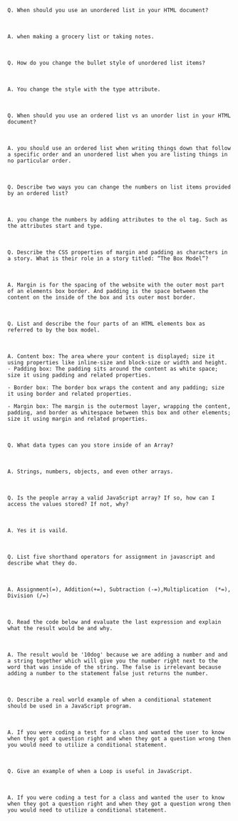 
    Q. When should you use an unordered list in your HTML document?

&nbsp;

    A. when making a grocery list or taking notes. 

&nbsp;

    Q. How do you change the bullet style of unordered list items?

&nbsp;

    A. You change the style with the type attribute.

&nbsp;

    Q. When should you use an ordered list vs an unorder list in your HTML document?

&nbsp;

    A. you should use an ordered list when writing things down that follow a specific order and an unordered list when you are listing things in no particular order.

&nbsp;

    Q. Describe two ways you can change the numbers on list items provided by an ordered list?

&nbsp;

    A. you change the numbers by adding attributes to the ol tag. Such as the attributes start and type.

&nbsp;

    Q. Describe the CSS properties of margin and padding as characters in a story. What is their role in a story titled: “The Box Model”?

&nbsp;

    A. Margin is for the spacing of the website with the outer most part of an elements box border. And padding is the space between the content on the inside of the box and its outer most border.

&nbsp;

    Q. List and describe the four parts of an HTML elements box as referred to by the box model.

&nbsp;

    A. Content box: The area where your content is displayed; size it using properties like inline-size and block-size or width and height.
    - Padding box: The padding sits around the content as white space; size it using padding and related properties.

    - Border box: The border box wraps the content and any padding; size it using border and related properties.

    - Margin box: The margin is the outermost layer, wrapping the content, padding, and border as whitespace between this box and other elements; size it using margin and related properties.

&nbsp;

    Q. What data types can you store inside of an Array?

&nbsp;

    A. Strings, numbers, objects, and even other arrays.

&nbsp;

    Q. Is the people array a valid JavaScript array? If so, how can I access the values stored? If not, why?

&nbsp;

    A. Yes it is vaild.

&nbsp;

    Q. List five shorthand operators for assignment in javascript and describe what they do.

&nbsp;

    A. Assignment(=), Addition(+=), Subtraction (-=),Multiplication  (*=), Division (/=)

&nbsp;

    Q. Read the code below and evaluate the last expression and explain what the result would be and why.

&nbsp;

    A. The result would be '10dog' because we are adding a number and and a string together which will give you the number right next to the word that was inside of the string. The false is irrelevant because adding a number to the statement false just returns the number.

&nbsp;

    Q. Describe a real world example of when a conditional statement should be used in a JavaScript program.

&nbsp;

    A. If you were coding a test for a class and wanted the user to know when they got a question right and when they got a question wrong then you would need to utilize a conditional statement.

&nbsp;

    Q. Give an example of when a Loop is useful in JavaScript.

&nbsp;

    A. If you were coding a test for a class and wanted the user to know when they got a question right and when they got a question wrong then you would need to utilize a conditional statement.